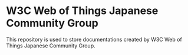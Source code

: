 # W3C Web of Things Japanese Community Group

This repository is used to store documentations created by W3C Web of Things Japanese Community Group. 
